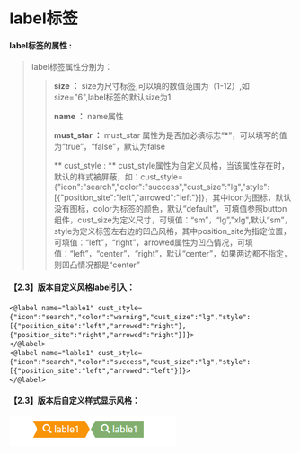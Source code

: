 # label**标签**

#### label**标签的属性 :**

> label标签属性分别为：
>
> > **size ：** size为尺寸标签,可以填的数值范围为（1-12）,如size="6",label标签的默认size为1
> >
> > **name ：** name属性
> >
> > **must\_star ：** must\_star 属性为是否加必填标志“\*”，可以填写的值为“true”，“false”，默认为false
> >
>> ** cust_style : ** cust_style属性为自定义风格，当该属性存在时，默认的样式被屏蔽，如：cust_style={"icon":"search","color":"success","cust_size":"lg","style":[{"position_site":"left","arrowed":"left"}]}，其中icon为图标，默认没有图标，color为标签的颜色，默认“default”，可填值参照button组件，cust_size为定义尺寸，可填值：“sm”，“lg”,"xlg",默认“sm”，style为定义标签左右边的凹凸风格，其中position_site为指定位置，可填值：“left”，“right”，arrowed属性为凹凸情况，可填值：“left”，“center”，“right”，默认“center”，如果两边都不指定，则凹凸情况都是“center”

#### 【2.3】版本自定义风格label引入：
    <@label name="lable1" cust_style={"icon":"search","color":"warning","cust_size":"lg","style":[{"position_site":"left","arrowed":"right"},{"position_site":"right","arrowed":"right"}]}>
	</@label>
	<@label name="lable1" cust_style={"icon":"search","color":"success","cust_size":"lg","style":[{"position_site":"left","arrowed":"left"}]}>
	</@label>
#### 【2.3】版本后自定义样式显示风格：

![](/assets/label2.png)

